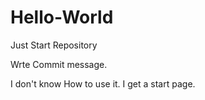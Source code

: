 # Hello-World
Just Start Repository

Wrte Commit message.

I don't know How to use it. I get a start page.


